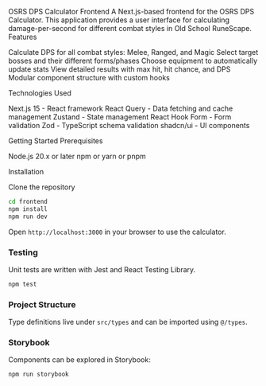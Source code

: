 OSRS DPS Calculator Frontend
A Next.js-based frontend for the OSRS DPS Calculator. This application provides a user interface for calculating damage-per-second for different combat styles in Old School RuneScape.
Features

Calculate DPS for all combat styles: Melee, Ranged, and Magic
Select target bosses and their different forms/phases
Choose equipment to automatically update stats
View detailed results with max hit, hit chance, and DPS
Modular component structure with custom hooks

Technologies Used

Next.js 15 - React framework
React Query - Data fetching and cache management
Zustand - State management
React Hook Form - Form validation
Zod - TypeScript schema validation
shadcn/ui - UI components

Getting Started
Prerequisites

Node.js 20.x or later
npm or yarn or pnpm

Installation

Clone the repository


```bash
cd frontend
npm install
npm run dev
```

Open `http://localhost:3000` in your browser to use the calculator.

### Testing

Unit tests are written with Jest and React Testing Library.

```bash
npm test
```

### Project Structure

Type definitions live under `src/types` and can be imported using `@/types`.

### Storybook

Components can be explored in Storybook:

```bash
npm run storybook
```
